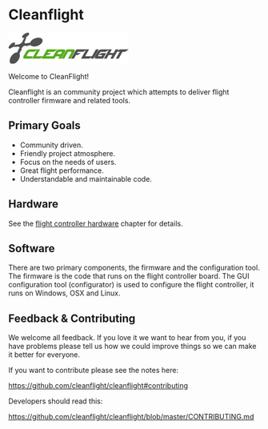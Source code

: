 # Cleanflight

![Cleanflight](assets/cleanflight/cleanflight-logo-light-wide-1-240px.jpg)

Welcome to CleanFlight!

Cleanflight is an community project which attempts to deliver flight controller firmware and related tools.

## Primary Goals

- Community driven.
- Friendly project atmosphere.
- Focus on the needs of users.
- Great flight performance.
- Understandable and maintainable code.

## Hardware

See the [flight controller hardware](Boards.md) chapter for details.

## Software

There are two primary components, the firmware and the configuration tool. The firmware is the code that runs on the flight controller board. The GUI configuration tool (configurator) is used to configure the flight controller, it runs on Windows, OSX and Linux.

## Feedback & Contributing

We welcome all feedback. If you love it we want to hear from you, if you have problems please tell us how we could improve things so we can make it better for everyone.

If you want to contribute please see the notes here:

https://github.com/cleanflight/cleanflight#contributing

Developers should read this:

https://github.com/cleanflight/cleanflight/blob/master/CONTRIBUTING.md

